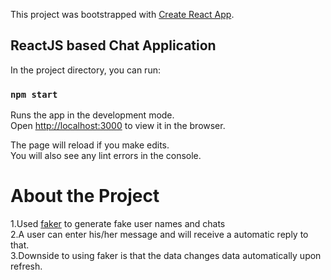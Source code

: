 This project was bootstrapped with [Create React App](https://github.com/facebook/create-react-app).

## ReactJS based Chat Application 

In the project directory, you can run:

### `npm start`

Runs the app in the development mode.<br />
Open [http://localhost:3000](http://localhost:3000) to view it in the browser.

The page will reload if you make edits.<br />
You will also see any lint errors in the console.


# About the Project
1.Used [faker](https://www.npmjs.com/package/faker) to generate fake user names and chats  <br/>
2.A user can enter his/her message and will receive a automatic reply to that.  <br/>
3.Downside to using faker is that the data changes data automatically upon refresh.   <br/>

